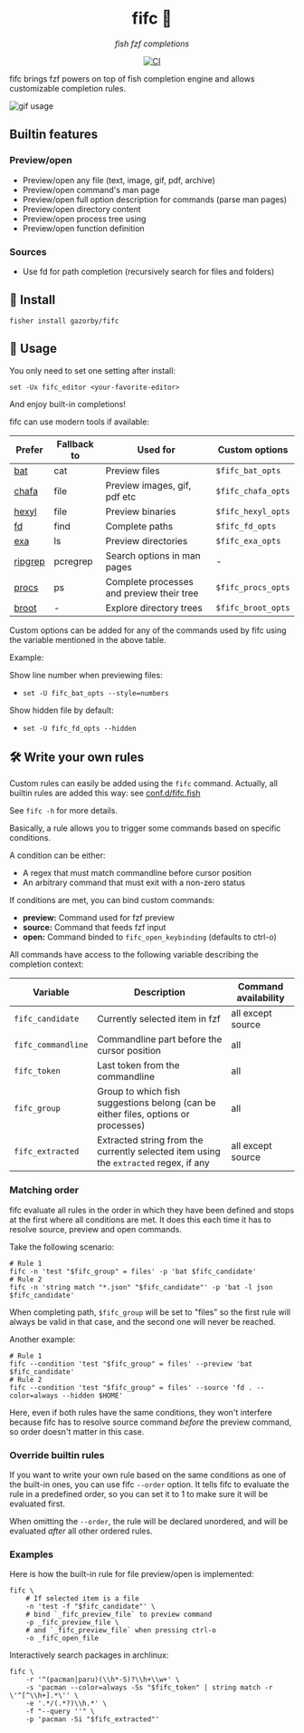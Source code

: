 <div align="center">

# fifc 🐠

*fish fzf completions*

[![CI](https://github.com/gazorby/fifc/actions/workflows/ci.yml/badge.svg)](https://github.com/gazorby/fifc/actions/workflows/ci.yml)

</div>


fifc brings fzf powers on top of fish completion engine and allows customizable completion rules.

![gif usage](../assets/fifc.gif)

## Builtin features

### Preview/open

- Preview/open any file (text, image, gif, pdf, archive)
- Preview/open command's man page
- Preview/open full option description for commands (parse man pages)
- Preview/open directory content
- Preview/open process tree using
- Preview/open function definition

### Sources

- Use fd for path completion (recursively search for files and folders)

## 🚀 Install

```fish
fisher install gazorby/fifc
```

## 🔧 Usage

You only need to set one setting after install:

```fish
set -Ux fifc_editor <your-favorite-editor>
```

And enjoy built-in completions!

fifc can use modern tools if available:


| Prefer                                           | Fallback to | Used for                                  | Custom options  |
| ------------------------------------------------ | ----------- | ----------------------------------------- | --------------- |
| [bat](https://github.com/sharkdp/bat)            | cat         | Preview files                             | `$fifc_bat_opts`   |
| [chafa](https://github.com/hpjansson/chafa)      | file        | Preview images, gif, pdf etc              | `$fifc_chafa_opts` |
| [hexyl](https://github.com/sharkdp/hexyl)        | file        | Preview binaries                          | `$fifc_hexyl_opts` |
| [fd](https://github.com/sharkdp/fd)              | find        | Complete paths                            | `$fifc_fd_opts`    |
| [exa](https://github.com/ogham/exa)              | ls          | Preview directories                       | `$fifc_exa_opts`   |
| [ripgrep](https://github.com/BurntSushi/ripgrep) | pcregrep    | Search options in man pages               | -               |
| [procs](https://github.com/dalance/procs)        | ps          | Complete processes and preview their tree | `$fifc_procs_opts` |
| [broot](https://github.com/Canop/broot)          | -           | Explore directory trees                   | `$fifc_broot_opts` |


Custom options can be added for any of the commands used by fifc using the variable mentioned in the above table.

Example:

Show line number when previewing files:
- `set -U fifc_bat_opts --style=numbers`

Show hidden file by default:
- `set -U fifc_fd_opts --hidden`

## 🛠️ Write your own rules

Custom rules can easily be added using the `fifc` command. Actually, all builtin rules are added this way: see [conf.d/fifc.fish](https://github.com/gazorby/fifc/blob/52ff966511ea97ed7be79db469fe178784e22fd8/conf.d/fifc.fish)

See `fifc -h` for more details.

Basically, a rule allows you to trigger some commands based on specific conditions.

A condition can be either:
- A regex that must match commandline before cursor position
- An arbitrary command that must exit with a non-zero status

If conditions are met, you can bind custom commands:
- **preview:** Command used for fzf preview
- **source:** Command that feeds fzf input
- **open:** Command binded to `fifc_open_keybinding` (defaults to ctrl-o)

All commands have access to the following variable describing the completion context:


| Variable           | Description                                                                           | Command availability |
| ------------------ | ------------------------------------------------------------------------------------- | -------------------- |
| `fifc_candidate`   | Currently selected item in fzf                                                        | all except source    |
| `fifc_commandline` | Commandline part before the cursor position                                           | all                  |
| `fifc_token`       | Last token from the commandline                                                       | all                  |
| `fifc_group`       | Group to which fish suggestions belong (can be either files, options or processes)    | all                  |
| `fifc_extracted`   | Extracted string from the currently selected item using the `extracted` regex, if any | all except source    |

### Matching order

fifc evaluate all rules in the order in which they have been defined and stops at the first where all conditions are met.
It does this each time it has to resolve source, preview and open commands.

Take the following scenario:

```fish
# Rule 1
fifc -n 'test "$fifc_group" = files' -p 'bat $fifc_candidate'
# Rule 2
fifc -n 'string match "*.json" "$fifc_candidate"' -p 'bat -l json $fifc_candidate'
```

When completing path, `$fifc_group` will be set to "files" so the first rule will always be valid in that case, and the second one will never be reached.

Another example:

```fish
# Rule 1
fifc --condition 'test "$fifc_group" = files' --preview 'bat $fifc_candidate'
# Rule 2
fifc --condition 'test "$fifc_group" = files' --source 'fd . --color=always --hidden $HOME'
```

Here, even if both rules have the same conditions, they won't interfere because fifc has to resolve source command *before* the preview command, so order doesn't matter in this case.

### Override builtin rules

If you want to write your own rule based on the same conditions as one of the built-in ones, you can use fifc `--order` option.
It tells fifc to evaluate the rule in a predefined order, so you can set it to 1 to make sure it will be evaluated first.

When omitting the `--order`, the rule will be declared unordered, and will be evaluated *after* all other ordered rules.

### Examples

Here is how the built-in rule for file preview/open is implemented:

```fish
fifc \
    # If selected item is a file
    -n 'test -f "$fifc_candidate"' \
    # bind `_fifc_preview_file` to preview command
    -p _fifc_preview_file \
    # and `_fifc_preview_file` when pressing ctrl-o
    -o _fifc_open_file
```

Interactively search packages in archlinux:

```fish
fifc \
    -r '^(pacman|paru)(\\h*-S)?\\h+\\w+' \
    -s 'pacman --color=always -Ss "$fifc_token" | string match -r \'^[^\\h+].*\'' \
    -e '.*/(.*?)\\h.*' \
    -f "--query ''" \
    -p 'pacman -Si "$fifc_extracted"'
```
